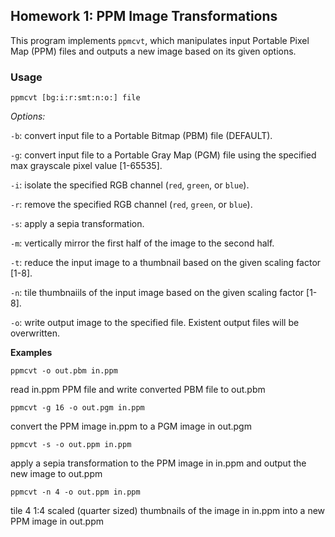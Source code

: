 ## Homework 1: PPM Image Transformations

This program implements `ppmcvt`, which manipulates input Portable Pixel Map (PPM) files and outputs a new image based on its given options.

### Usage
`ppmcvt [bg:i:r:smt:n:o:] file`

*Options:*

`-b`: convert input file to a Portable Bitmap (PBM) file (DEFAULT).

`-g`: convert input file to a Portable Gray Map (PGM) file using the specified max grayscale pixel value [1-65535].

`-i`: isolate the specified RGB channel (`red`, `green`, or `blue`).

`-r`: remove the specified RGB channel (`red`, `green`, or `blue`).

`-s`: apply a sepia transformation.

`-m`: vertically mirror the first half of the image to the second half.

`-t`: reduce the input image to a thumbnail based on the given scaling factor [1-8].

`-n`: tile thumbnaiils of the input image based on the given scaling factor [1-8].

`-o`: write output image to the specified file. Existent output files will be overwritten.


**Examples**

`ppmcvt -o out.pbm in.ppm`

  read in.ppm PPM file and write converted PBM file to out.pbm
  
`ppmcvt -g 16 -o out.pgm in.ppm`

  convert the PPM image in.ppm to a PGM image in out.pgm
  
`ppmcvt -s -o out.ppm in.ppm`

  apply a sepia transformation to the PPM image in in.ppm and output the new image to out.ppm
  
`ppmcvt -n 4 -o out.ppm in.ppm`

  tile 4 1:4 scaled (quarter sized) thumbnails of the image in in.ppm into a new PPM image in out.ppm
  

